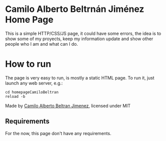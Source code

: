# Camilo Alberto Beltrnán Jiménez Home Page

This is a simple HTTP/CSS/JS page, it could have some errors, the idea is to show some of my proyects, keep my information update and show other people who I am and what can I do.

# How to run

The page is very easy to run, is mostly a static HTML page. To run it, just launch any web server, e.g.:

```
cd homepageCamiloBeltran
reload -b
```

Made by [Camilo Alberto Beltran Jimenez](https://github.com/cabeltran10), licensed under MIT

## Requirements
For the now, this page don't have any requirements.
